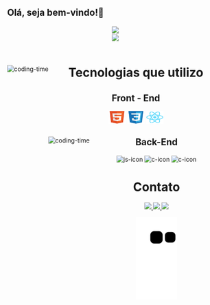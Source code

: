 ## Olá, seja bem-vindo!👋



<div align="center" valing: "top">
  
  <img  align="center" height="190em" src="https://github-readme-stats.vercel.app/api?username=EsmirnaM&show_icons=true&theme=dark&include_all_commits=true&count_private=true"/>
 
  <br>
  
  <img align="center" height="220em" src="https://github-readme-stats.vercel.app/api/top-langs/?username=EsmirnaM&layout=dark&langs_count=16&theme=dark"/>
  
</div>

<br>

<div  align="center"> 
  <div style="display: inline_block">
    <img align="left" height="250" alt="coding-time" src="code.gif">
    <h1 align="center"  > Tecnologias que utilizo</h1>
      <h2 align="center"> Front - End</h2>
    <img align="center" height="30" width="40" alt="js-icon" src="https://raw.githubusercontent.com/devicons/devicon/master/icons/html5/html5-original.svg">
    <img align="center" height="30" width="40" alt="css-icon" src="https://raw.githubusercontent.com/devicons/devicon/master/icons/css3/css3-original.svg">
    <img align="center" height="30" width="40" alt="react-icon" src="https://raw.githubusercontent.com/devicons/devicon/master/icons/react/react-original.svg">
  

   </div>
  <div  align="center"> 
  <div style="display: inline_block">
    <img align="left" height="250" alt="coding-time" src="code.gif">
    <h2 align="center"> Back-End</h2>
    <img align="center" height="30" width="40" alt="js-icon" src="https://raw.githubusercontent.com/dereknguyen269/dereknguyen269/master/images/mysql.svg">
    <img align="center" height="30" width="40" alt="c-icon" src="https://raw.githubusercontent.com/dereknguyen269/dereknguyen269/master/images/nodejs.png">
       <img align="center" height="30" width="40" alt="c-icon" src="https://user-images.githubusercontent.com/108835796/206925276-f4e72758-27be-4849-8d70-8d4e126ecd30.png">  
   </div>
  
    
  
  <h1 align="center">Contato</h1>
    <a href = "https://api.whatsapp.com/send?phone=5521992201075">
      <img src="https://img.shields.io/badge/-Whatsapp-%230075B54?style=for-the-badge&logo=Whatsapp&logoColor=white" target="_blank">
    </a>
    <a href = "mailto: esmirnaamneris@gmail.com">
      <img src="https://img.shields.io/badge/-Gmail-%23333?style=for-the-badge&logo=gmail&logoColor=white" target="_blank">
    </a>
    <a href = "https://www.linkedin.com/in/esmirnamarino/">
      <img src="https://img.shields.io/badge/-LinkedIn-%230077B5?style=for-the-badge&logo=linkedin&logoColor=white" target="_blank">
    </a>
   

</div>
  
![Snake animation](https://github.com/EsmirnaM/EsmirnaM/blob/output/github-contribution-grid-snake.svg)
